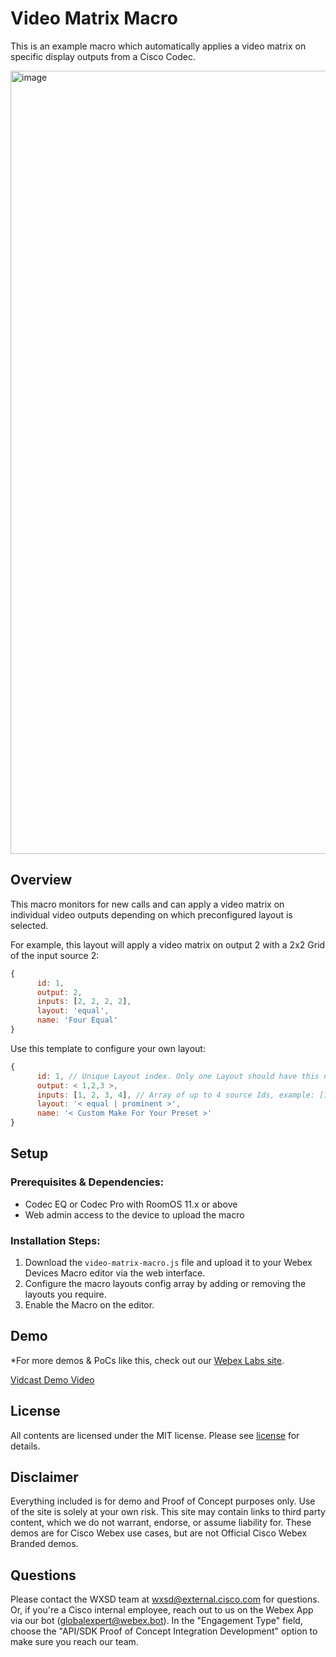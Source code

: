 # Video Matrix Macro

This is an example macro which automatically applies a video matrix on specific display outputs from a Cisco Codec.

<img width="1253" alt="image" src="https://github.com/user-attachments/assets/862e3ce6-7d40-4617-8ba1-6d70675778b6">


## Overview

This macro monitors for new calls and can apply a video matrix on individual video outputs depending on which preconfigured layout is selected.

For example, this layout will apply a video matrix on output 2 with a 2x2 Grid of the input source 2:

```javascript
{
      id: 1,
      output: 2,
      inputs: [2, 2, 2, 2],
      layout: 'equal',
      name: 'Four Equal'
}
```

Use this template to configure your own layout:

```javascript
{
      id: 1, // Unique Layout index. Only one Layout should have this number. Ideally you should increment 1, 2, 3
      output: < 1,2,3 >,
      inputs: [1, 2, 3, 4], // Array of up to 4 source Ids, example: [1] - [1,2] - [3, 2, 1] 
      layout: '< equal | prominent >',
      name: '< Custom Make For Your Preset >'
}
```


## Setup

### Prerequisites & Dependencies: 

- Codec EQ or Codec Pro with RoomOS 11.x or above
- Web admin access to the device to upload the macro


### Installation Steps:

1. Download the ``video-matrix-macro.js`` file and upload it to your Webex Devices Macro editor via the web interface.
2. Configure the macro layouts config array by adding or removing the layouts you require.
3. Enable the Macro on the editor.
    
    
## Demo

*For more demos & PoCs like this, check out our [Webex Labs site](https://collabtoolbox.cisco.com/webex-labs).

[Vidcast Demo Video](https://app.vidcast.io/share/430d8660-200c-4f24-9521-6ddd94327223)


## License
<!-- MAKE SURE an MIT license is included in your Repository. If another license is needed, verify with management. This is for legal reasons.--> 

<!-- Keep the following statement -->
All contents are licensed under the MIT license. Please see [license](LICENSE) for details.


## Disclaimer
<!-- Keep the following here -->  
 Everything included is for demo and Proof of Concept purposes only. Use of the site is solely at your own risk. This site may contain links to third party content, which we do not warrant, endorse, or assume liability for. These demos are for Cisco Webex use cases, but are not Official Cisco Webex Branded demos.


## Questions
Please contact the WXSD team at [wxsd@external.cisco.com](mailto:wxsd@external.cisco.com?subject=video-matrix-macro) for questions. Or, if you're a Cisco internal employee, reach out to us on the Webex App via our bot (globalexpert@webex.bot). In the "Engagement Type" field, choose the "API/SDK Proof of Concept Integration Development" option to make sure you reach our team. 
